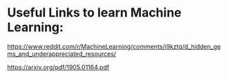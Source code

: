 # Useful Links to learn Machine Learning: 

https://www.reddit.com/r/MachineLearning/comments/i9kztq/d_hidden_gems_and_underappreciated_resources/


https://arxiv.org/pdf/1905.01164.pdf 

